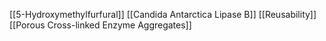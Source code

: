 [[5-Hydroxymethylfurfural]]
[[Candida Antarctica Lipase B]]
[[Reusability]]
[[Porous Cross-linked Enzyme Aggregates]]
